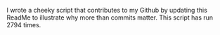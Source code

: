 I wrote a cheeky script that contributes to my Github by updating this ReadMe to illustrate why more than commits matter. This script has run 2794 times.